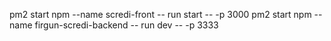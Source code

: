 pm2 start npm --name scredi-front -- run start -- -p 3000
pm2 start npm --name firgun-scredi-backend -- run dev -- -p 3333
